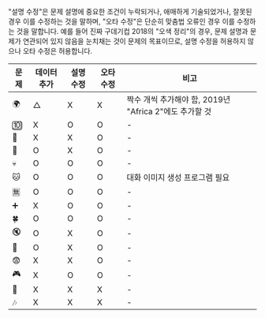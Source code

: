 "설명 수정"은 문제 설명에 중요한 조건이 누락되거나, 애매하게 기술되었거나, 잘못된 경우 이를 수정하는 것을 말하며, "오타 수정"은 단순히 맞춤법 오류인 경우 이를 수정하는 것을 말합니다. 예를 들어 진짜 구데기컵 2018의 "오색 정리"의 경우, 문제 설명과 문제가 연관되어 있지 않음을 눈치채는 것이 문제의 목표이므로, 설명 수정을 허용하지 않으나 오타 수정은 허용합니다.

| 문제 | 데이터 추가 | 설명 수정 | 오타 수정 | 비고 |
| - | - | - | - | - |
| 🌍 | △ | X | X | 짝수 개씩 추가해야 함, 2019년 "Africa 2"에도 추가할 것 |
| 🔟 | X | O | O | - |
| 💸 | X | X | O | - |
| 🦁 | O | X | O | - |
| 💀 | O | O | O | - |
| 🐱 | O | O | O | 대화 이미지 생성 프로그램 필요 |
| 🈚 | O | O | O | - |
| ➕ | X | O | O | - |
| 🍀 | O | O | O | - |
| 🔇 | O | X | O | - |
| 🎣 | O | X | O | - |
| 😨 | X | X | O | - |
| 🎮 | X | O | O | - |
| 🤔 | X | X | X | - |
| 🎶 | X | X | X | - |
